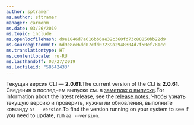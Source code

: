 ```yaml
---
author: sptramer
ms.author: sttramer
manager: carmonm
ms.date: 03/26/2019
ms.topic: include
ms.openlocfilehash: d9e1846d7a616bb6ae32c360fd73c80850bb22d9
ms.sourcegitcommit: 6d9e8ee6dd07cfd07239a2948304d7f50ef781cc
ms.translationtype: HT
ms.contentlocale: ru-RU
ms.lasthandoff: 03/27/2019
ms.locfileid: "58542433"
---
```

<span data-ttu-id="4e0a9-101">Текущая версия CLI — __2.0.61__.</span><span class="sxs-lookup"><span data-stu-id="4e0a9-101">The current version of the CLI is __2.0.61__.</span></span> <span data-ttu-id="4e0a9-102">Сведения о последнем выпуске см. в [заметках о выпуске](../release-notes-azure-cli.md).</span><span class="sxs-lookup"><span data-stu-id="4e0a9-102">For information about the latest release, see the [release notes](../release-notes-azure-cli.md).</span></span> <span data-ttu-id="4e0a9-103">Чтобы узнать текущую версию и проверить, нужны ли обновления, выполните команду `az --version`.</span><span class="sxs-lookup"><span data-stu-id="4e0a9-103">To find the version running on your system to see if you need to update, run `az --version`.</span></span>
